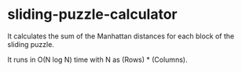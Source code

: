# sliding-puzzle-calculator

It calculates the sum of the Manhattan distances for each block of the sliding puzzle.

It runs in O(N log N) time with N as (Rows) * (Columns).